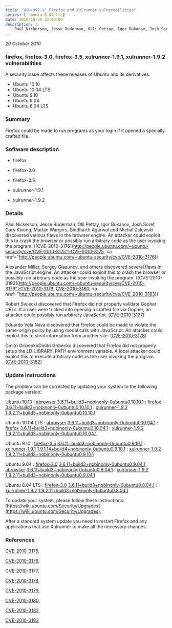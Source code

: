 ```yaml
---
title: "USN-997-1: Firefox and Xulrunner vulnerabilities"
series: [ ubuntu-8.04-lts]
date: 2010-10-20 12:00:00
description: |
    Paul Nickerson, Jesse Ruderman, Olli Pettay, Igor Bukanov, Josh Soref, Gary Kwong, Martijn Wargers, Siddharth Agarwal and Michal Zalewski discovered various flaws in the browser engine. An attacker could exploit this to crash the browser or possibly run arbitrary code as the user invoking the program. ([CVE-2010-3176](http://people.ubuntu.com/~ubuntu-security/cve/CVE-2010-3175">CVE-2010-3175</a>, <a href="http://people.ubuntu.com/~ubuntu-security/cve/CVE-2010-3176))
--- 
```

 
 

*20 October 2010*

### firefox, firefox-3.0, firefox-3.5, xulrunner-1.9.1, xulrunner-1.9.2 vulnerabilities

A security issue affects these releases of Ubuntu and its derivatives:

* Ubuntu 10.10
* Ubuntu 10.04 LTS
* Ubuntu 9.10
* Ubuntu 9.04
* Ubuntu 8.04 LTS

### Summary

Firefox could be made to run programs as your login if it opened a specially crafted file.

### Software description

* firefox 

* firefox-3.0 

* firefox-3.5 

* xulrunner-1.9.1 

* xulrunner-1.9.2 

### Details

Paul Nickerson, Jesse Ruderman, Olli Pettay, Igor Bukanov, Josh Soref, Gary Kwong, Martijn Wargers, Siddharth Agarwal and Michal Zalewski discovered various flaws in the browser engine. An attacker could exploit this to crash the browser or possibly run arbitrary code as the user invoking the program. ([CVE-2010-3176](http://people.ubuntu.com/~ubuntu-security/cve/CVE-2010-3175">CVE-2010-3175</a>, <a href="http://people.ubuntu.com/~ubuntu-security/cve/CVE-2010-3176))

Alexander Miller, Sergey Glazunov, and others discovered several flaws in the JavaScript engine. An attacker could exploit this to crash the browser or possibly run arbitrary code as the user invoking the program. ([CVE-2010-3183](http://people.ubuntu.com/~ubuntu-security/cve/CVE-2010-3179">CVE-2010-3179</a>, <a href="http://people.ubuntu.com/~ubuntu-security/cve/CVE-2010-3180">CVE-2010-3180</a>, <a href="http://people.ubuntu.com/~ubuntu-security/cve/CVE-2010-3183))

Robert Swiecki discovered that Firefox did not properly validate Gopher URLs. If a user were tricked into opening a crafted file via Gopher, an attacker could possibly run arbitrary JavaScript. ([CVE-2010-3177](http://people.ubuntu.com/~ubuntu-security/cve/CVE-2010-3177))

Eduardo Vela Nava discovered that Firefox could be made to violate the same-origin policy by using modal calls with JavaScript. An attacker could exploit this to steal information from another site. ([CVE-2010-3178](http://people.ubuntu.com/~ubuntu-security/cve/CVE-2010-3178))

Dmitri GribenkoDmitri Gribenko discovered that Firefox did not properly setup the LD_LIBRARY_PATH environment variable. A local attacker could exploit this to execute arbitrary code as the user invoking the program. ([CVE-2010-3182](http://people.ubuntu.com/~ubuntu-security/cve/CVE-2010-3182)) 

### Update instructions

The problem can be corrected by updating your system to the following package version:

Ubuntu 10.10
 : [abrowser](https://launchpad.net/ubuntu/+source/firefox) <span> [3.6.11+build3+nobinonly-0ubuntu0.10.10.1](https://launchpad.net/ubuntu/+source/firefox/3.6.11+build3+nobinonly-0ubuntu0.10.10.1) </span> 
 : [firefox](https://launchpad.net/ubuntu/+source/firefox) <span> [3.6.11+build3+nobinonly-0ubuntu0.10.10.1](https://launchpad.net/ubuntu/+source/firefox/3.6.11+build3+nobinonly-0ubuntu0.10.10.1) </span> 
 : [xulrunner-1.9.2](https://launchpad.net/ubuntu/+source/xulrunner-1.9.2) <span> [1.9.2.11+build3+nobinonly-0ubuntu0.10.10.1](https://launchpad.net/ubuntu/+source/xulrunner-1.9.2/1.9.2.11+build3+nobinonly-0ubuntu0.10.10.1) </span> 

Ubuntu 10.04 LTS
 : [abrowser](https://launchpad.net/ubuntu/+source/firefox) <span> [3.6.11+build3+nobinonly-0ubuntu0.10.04.1](https://launchpad.net/ubuntu/+source/firefox/3.6.11+build3+nobinonly-0ubuntu0.10.04.1) </span> 
 : [firefox](https://launchpad.net/ubuntu/+source/firefox) <span> [3.6.11+build3+nobinonly-0ubuntu0.10.04.1](https://launchpad.net/ubuntu/+source/firefox/3.6.11+build3+nobinonly-0ubuntu0.10.04.1) </span> 
 : [xulrunner-1.9.2](https://launchpad.net/ubuntu/+source/xulrunner-1.9.2) <span> [1.9.2.11+build3+nobinonly-0ubuntu0.10.04.1](https://launchpad.net/ubuntu/+source/xulrunner-1.9.2/1.9.2.11+build3+nobinonly-0ubuntu0.10.04.1) </span> 

Ubuntu 9.10
 : [firefox-3.5](https://launchpad.net/ubuntu/+source/firefox-3.5) <span> [3.6.11+build3+nobinonly-0ubuntu0.9.10.1](https://launchpad.net/ubuntu/+source/firefox-3.5/3.6.11+build3+nobinonly-0ubuntu0.9.10.1) </span> 
 : [xulrunner-1.9.1](https://launchpad.net/ubuntu/+source/xulrunner-1.9.1) <span> [1.9.1.14+build4+nobinonly-0ubuntu0.9.10.1](https://launchpad.net/ubuntu/+source/xulrunner-1.9.1/1.9.1.14+build4+nobinonly-0ubuntu0.9.10.1) </span> 
 : [xulrunner-1.9.2](https://launchpad.net/ubuntu/+source/xulrunner-1.9.2) <span> [1.9.2.11+build3+nobinonly-0ubuntu0.9.10.1](https://launchpad.net/ubuntu/+source/xulrunner-1.9.2/1.9.2.11+build3+nobinonly-0ubuntu0.9.10.1) </span> 

Ubuntu 9.04
 : [firefox-3.0](https://launchpad.net/ubuntu/+source/firefox-3.0) <span> [3.6.11+build3+nobinonly-0ubuntu0.9.04.1](https://launchpad.net/ubuntu/+source/firefox-3.0/3.6.11+build3+nobinonly-0ubuntu0.9.04.1) </span> 
 : [abrowser](https://launchpad.net/ubuntu/+source/firefox-3.0) <span> [3.6.11+build3+nobinonly-0ubuntu0.9.04.1](https://launchpad.net/ubuntu/+source/firefox-3.0/3.6.11+build3+nobinonly-0ubuntu0.9.04.1) </span> 
 : [xulrunner-1.9.2](https://launchpad.net/ubuntu/+source/xulrunner-1.9.2) <span> [1.9.2.11+build3+nobinonly-0ubuntu0.9.04.1](https://launchpad.net/ubuntu/+source/xulrunner-1.9.2/1.9.2.11+build3+nobinonly-0ubuntu0.9.04.1) </span> 

Ubuntu 8.04 LTS
 : [firefox-3.0](https://launchpad.net/ubuntu/+source/firefox-3.0) <span> [3.6.11+build3+nobinonly-0ubuntu0.8.04.1](https://launchpad.net/ubuntu/+source/firefox-3.0/3.6.11+build3+nobinonly-0ubuntu0.8.04.1) </span> 
 : [xulrunner-1.9.2](https://launchpad.net/ubuntu/+source/xulrunner-1.9.2) <span> [1.9.2.11+build3+nobinonly-0ubuntu0.8.04.1](https://launchpad.net/ubuntu/+source/xulrunner-1.9.2/1.9.2.11+build3+nobinonly-0ubuntu0.8.04.1) </span> 

To update your system, please follow these instructions: [https://wiki.ubuntu.com/Security/Upgrades](https://wiki.ubuntu.com/Security/Upgrades).

After a standard system update you need to restart Firefox and any applications that use Xulrunner to make all the necessary changes. 

### References

 
 [CVE-2010-3175](http://people.ubuntu.com/~ubuntu-security/cve/CVE-2010-3175), 

 [CVE-2010-3176](http://people.ubuntu.com/~ubuntu-security/cve/CVE-2010-3176), 

 [CVE-2010-3177](http://people.ubuntu.com/~ubuntu-security/cve/CVE-2010-3177), 

 [CVE-2010-3178](http://people.ubuntu.com/~ubuntu-security/cve/CVE-2010-3178), 

 [CVE-2010-3179](http://people.ubuntu.com/~ubuntu-security/cve/CVE-2010-3179), 

 [CVE-2010-3180](http://people.ubuntu.com/~ubuntu-security/cve/CVE-2010-3180), 

 [CVE-2010-3182](http://people.ubuntu.com/~ubuntu-security/cve/CVE-2010-3182), 

 [CVE-2010-3183](http://people.ubuntu.com/~ubuntu-security/cve/CVE-2010-3183)
 

